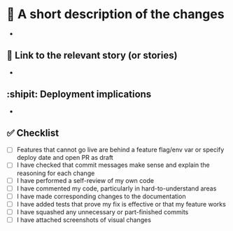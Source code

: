 # 📝 A short description of the changes

* 

## 🔗 Link to the relevant story (or stories)

* 

## :shipit: Deployment implications

* 

## ✅ Checklist

- [ ] Features that cannot go live are behind a feature flag/env var or specify deploy date and open PR as draft 
- [ ] I have checked that commit messages make sense and explain the reasoning for each change
- [ ] I have performed a self-review of my own code
- [ ] I have commented my code, particularly in hard-to-understand areas
- [ ] I have made corresponding changes to the documentation
- [ ] I have added tests that prove my fix is effective or that my feature works
- [ ] I have squashed any unnecessary or part-finished commits
- [ ] I have attached screenshots of visual changes
